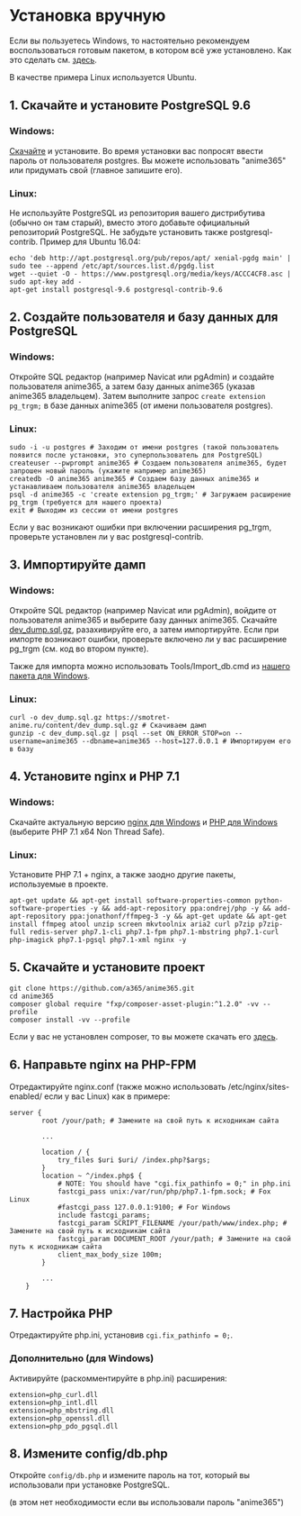 # Установка вручную
Если вы пользуетесь Windows, то настоятельно рекомендуем воспользоваться готовым пакетом, в котором всё уже установлено. Как это сделать см. [здесь](README.md#Быстрый-старт-windows).

В качестве примера Linux используется Ubuntu.

## 1. Скачайте и установите PostgreSQL 9.6
### Windows:
[Скачайте](http://www.enterprisedb.com/products/pgdownload.do#windows) и установите. Во время установки вас попросят ввести пароль от пользователя postgres. Вы можете использовать "anime365" или придумать свой (главное запишите его).

### Linux:
Не используйте PostgreSQL из репозитория вашего дистрибутива (обычно он там старый), вместо этого добавьте официальный репозиторий PostgreSQL. Не забудьте установить также postgresql-contrib.
Пример для Ubuntu 16.04:
```
echo 'deb http://apt.postgresql.org/pub/repos/apt/ xenial-pgdg main' | sudo tee --append /etc/apt/sources.list.d/pgdg.list
wget --quiet -O - https://www.postgresql.org/media/keys/ACCC4CF8.asc | sudo apt-key add -
apt-get install postgresql-9.6 postgresql-contrib-9.6
```

## 2. Создайте пользователя и базу данных для PostgreSQL
### Windows:
Откройте SQL редактор (например Navicat или pgAdmin) и создайте пользователя anime365, а затем базу данных anime365 (указав anime365 владельцем).
Затем выполните запрос `create extension pg_trgm;` в базе данных anime365 (от имени пользователя postgres).

### Linux:
```
sudo -i -u postgres # Заходим от имени postgres (такой пользователь появится после установки, это суперпользователь для PostgreSQL)
createuser --pwprompt anime365 # Создаем пользователя anime365, будет запрошен новый пароль (укажите например anime365)
createdb -O anime365 anime365 # Создаем базу данных anime365 и устанавливаем пользователя anime365 владельцем
psql -d anime365 -c 'create extension pg_trgm;' # Загружаем расширение pg_trgm (требуется для нашего проекта)
exit # Выходим из сессии от имени postgres
```
Если у вас возникают ошибки при включении расширения pg_trgm, проверьте установлен ли у вас postgresql-contrib.


## 3. Импортируйте дамп
### Windows:
Откройте SQL редактор (например Navicat или pgAdmin), войдите от пользователя anime365 и выберите базу данных anime365. Скачайте [dev_dump.sql.gz](https://smotret-anime.ru/content/dev_dump.sql.gz), разахивируйте его, а затем импортируйте.
Если при импорте возникают ошибки, проверьте включено ли у вас расширение pg_trgm (см. код во втором пункте).

Также для импорта можно использовать Tools/Import_db.cmd из [нашего пакета для Windows](README.md#Быстрый-старт-windows).

### Linux:
```
curl -o dev_dump.sql.gz https://smotret-anime.ru/content/dev_dump.sql.gz # Скачиваем дамп
gunzip -c dev_dump.sql.gz | psql --set ON_ERROR_STOP=on --username=anime365 --dbname=anime365 --host=127.0.0.1 # Импортируем его в базу
```

## 4. Установите nginx и PHP 7.1
### Windows:
Скачайте актуальную версию [nginx для Windows](http://nginx.org/ru/download.html) и [PHP для Windows](http://windows.php.net/download/) (выберите PHP 7.1 x64 Non Thread Safe).

### Linux:
Установите PHP 7.1 + nginx, а также заодно другие пакеты, используемые в проекте.
```
apt-get update && apt-get install software-properties-common python-software-properties -y && add-apt-repository ppa:ondrej/php -y && add-apt-repository ppa:jonathonf/ffmpeg-3 -y && apt-get update && apt-get install ffmpeg atool unzip screen mkvtoolnix aria2 curl p7zip p7zip-full redis-server php7.1-cli php7.1-fpm php7.1-mbstring php7.1-curl php-imagick php7.1-pgsql php7.1-xml nginx -y
```


## 5. Скачайте и установите проект
```
git clone https://github.com/a365/anime365.git
cd anime365
composer global require "fxp/composer-asset-plugin:^1.2.0" -vv --profile
composer install -vv --profile
```

Если у вас не установлен composer, то вы можете скачать его [здесь](https://getcomposer.org/download/).


## 6. Направьте nginx на PHP-FPM
Отредактируйте nginx.conf (также можно использовать /etc/nginx/sites-enabled/ если у вас Linux) как в примере:
```
server {
        root /your/path; # Замените на свой путь к исходникам сайта

        ...
        
        location / {
            try_files $uri $uri/ /index.php?$args;
        }
        location ~ ^/index.php$ {
            # NOTE: You should have "cgi.fix_pathinfo = 0;" in php.ini
            fastcgi_pass unix:/var/run/php/php7.1-fpm.sock; # Fox Linux
            #fastcgi_pass 127.0.0.1:9100; # For Windows
            include fastcgi_params;
            fastcgi_param SCRIPT_FILENAME /your/path/www/index.php; # Замените на свой путь к исходникам сайта
            fastcgi_param DOCUMENT_ROOT /your/path; # Замените на свой путь к исходникам сайта
            client_max_body_size 100m;
        }
        
        ...
	}
```

## 7. Настройка PHP
Отредактируйте php.ini, установив `cgi.fix_pathinfo = 0;`.
### Дополнительно (для Windows)
Активируйте (раскомментируйте в php.ini) расширения:
```
extension=php_curl.dll
extension=php_intl.dll
extension=php_mbstring.dll
extension=php_openssl.dll
extension=php_pdo_pgsql.dll
```

## 8. Измените config/db.php
Откройте `config/db.php` и измените пароль на тот, который вы использовали при установке PostgreSQL.

(в этом нет необходимости если вы использовали пароль "anime365")